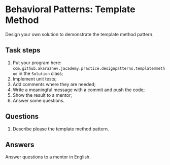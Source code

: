 # Behavioral Patterns: Template Method

Design your own solution to demonstrate the template method pattern.

## Task steps

1. Put your program here: `com.github.akarazhev.jacademy.practice.designpatterns.templatemmethod` in the `Solution` class;
2. Implement unit tests;
3. Add comments where they are needed;
4. Write a meaningful message with a commit and push the code;
5. Show the result to a mentor;
6. Answer some questions.

## Questions

1. Describe please the template method pattern.

## Answers

Answer questions to a mentor in English.